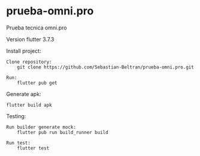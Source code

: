# prueba-omni.pro
Prueba tecnica omni.pro

Version flutter 3.7.3

Install project:

    Clone repository:
        git clone https://github.com/Sebastian-Beltran/prueba-omni.pro.git

    Run:
        flutter pub get

Generate apk:

    flutter build apk

Testing:

    Run builder generate mock:
        flutter pub run build_runner build
        
    Run test:
        flutter test